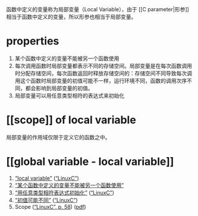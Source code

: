 函数中定义的变量称为局部变量（Local Variable），由于 [[C parameter|形参]] 相当于函数中定义的变量，所以形参也相当于局部变量。
# properties
1. 某个函数中定义的变量不能被另一个函数使用
2. 每次调用函数时局部变量都表示不同的存储空间。局部变量是在每次函数调用时分配存储空间，每次函数返回时释放存储空间的：存储空间不同导致每次调用这个函数时局部变量的初值可能不一样，运行环境不同，函数的调用次序不同，都会影响到局部变量的初值。
3. 局部变量可以用任意类型相符的表达式来初始化

# [[scope]] of local variable  
局部变量的作用域仅限于定义它的函数之中。



# [[global variable - local variable]] 




1. <span class="highlight" data-annotation="%7B%22attachmentURI%22%3A%22http%3A%2F%2Fzotero.org%2Fusers%2F9667514%2Fitems%2F4IHU78F5%22%2C%22pageLabel%22%3A%2257%22%2C%22position%22%3A%7B%22pageIndex%22%3A56%2C%22rects%22%3A%5B%5B82%2C674.85%2C530.5%2C689.61%5D%2C%5B46%2C659.85%2C214%2C674.61%5D%5D%7D%2C%22citationItem%22%3A%7B%22uris%22%3A%5B%22http%3A%2F%2Fzotero.org%2Fusers%2F9667514%2Fitems%2FI2QD5IEX%22%5D%2C%22locator%22%3A%2257%22%7D%7D" ztype="zhighlight"><a href="zotero://open-pdf/library/items/4IHU78F5?page=57">“local variable”</a></span> <span class="citation" data-citation="%7B%22citationItems%22%3A%5B%7B%22uris%22%3A%5B%22http%3A%2F%2Fzotero.org%2Fusers%2F9667514%2Fitems%2FI2QD5IEX%22%5D%7D%5D%2C%22properties%22%3A%7B%7D%7D" ztype="zcitation">(<span class="citation-item"><a href="zotero://select/library/items/I2QD5IEX">“LinuxC”</a></span>)</span>
2. <span class="highlight" data-annotation="%7B%22attachmentURI%22%3A%22http%3A%2F%2Fzotero.org%2Fusers%2F9667514%2Fitems%2F4IHU78F5%22%2C%22annotationKey%22%3A%22XJQVWKAN%22%2C%22color%22%3A%22%23ffd400%22%2C%22pageLabel%22%3A%2257%22%2C%22position%22%3A%7B%22pageIndex%22%3A56%2C%22rects%22%3A%5B%5B64.744%2C632.85%2C304.744%2C647.61%5D%5D%7D%2C%22citationItem%22%3A%7B%22uris%22%3A%5B%22http%3A%2F%2Fzotero.org%2Fusers%2F9667514%2Fitems%2FI2QD5IEX%22%5D%2C%22locator%22%3A%2257%22%7D%7D" ztype="zhighlight"><a href="zotero://open-pdf/library/items/4IHU78F5?page=57&#x26;annotation=XJQVWKAN">“某个函数中定义的变量不能被另一个函数使用”</a></span>
3. <span class="highlight" data-annotation="%7B%22attachmentURI%22%3A%22http%3A%2F%2Fzotero.org%2Fusers%2F9667514%2Fitems%2F4IHU78F5%22%2C%22annotationKey%22%3A%22NZ8UL3KT%22%2C%22color%22%3A%22%23ffd400%22%2C%22pageLabel%22%3A%2258%22%2C%22position%22%3A%7B%22pageIndex%22%3A57%2C%22rects%22%3A%5B%5B201.994%2C114.6%2C453.994%2C129.36%5D%5D%7D%2C%22citationItem%22%3A%7B%22uris%22%3A%5B%22http%3A%2F%2Fzotero.org%2Fusers%2F9667514%2Fitems%2FI2QD5IEX%22%5D%2C%22locator%22%3A%2258%22%7D%7D" ztype="zhighlight"><a href="zotero://open-pdf/library/items/4IHU78F5?page=58&#x26;annotation=NZ8UL3KT">“用任意类型相符表达式初始化”</a></span> <span class="citation" data-citation="%7B%22citationItems%22%3A%5B%7B%22uris%22%3A%5B%22http%3A%2F%2Fzotero.org%2Fusers%2F9667514%2Fitems%2FI2QD5IEX%22%5D%7D%5D%2C%22properties%22%3A%7B%7D%7D" ztype="zcitation">(<span class="citation-item"><a href="zotero://select/library/items/I2QD5IEX">“LinuxC”</a></span>)</span>
4. <span class="highlight" data-annotation="%7B%22attachmentURI%22%3A%22http%3A%2F%2Fzotero.org%2Fusers%2F9667514%2Fitems%2F4IHU78F5%22%2C%22annotationKey%22%3A%22UZER5RA4%22%2C%22color%22%3A%22%23ffd400%22%2C%22pageLabel%22%3A%2260%22%2C%22position%22%3A%7B%22pageIndex%22%3A59%2C%22rects%22%3A%5B%5B331.012%2C418.35%2C547.012%2C433.11%5D%2C%5B46.012%2C404.202%2C454.012%2C418.11%5D%5D%7D%2C%22citationItem%22%3A%7B%22uris%22%3A%5B%22http%3A%2F%2Fzotero.org%2Fusers%2F9667514%2Fitems%2FI2QD5IEX%22%5D%2C%22locator%22%3A%2260%22%7D%7D" ztype="zhighlight"><a href="zotero://open-pdf/library/items/4IHU78F5?page=60&#x26;annotation=UZER5RA4">“初值可能不同”</a></span> <span class="citation" data-citation="%7B%22citationItems%22%3A%5B%7B%22uris%22%3A%5B%22http%3A%2F%2Fzotero.org%2Fusers%2F9667514%2Fitems%2FI2QD5IEX%22%5D%7D%5D%2C%22properties%22%3A%7B%7D%7D" ztype="zcitation">(<span class="citation-item"><a href="zotero://select/library/items/I2QD5IEX">“LinuxC”</a></span>)</span>
5. Scope ([“LinuxC”, p. 58](zotero://select/library/items/I2QD5IEX)) ([pdf](zotero://open-pdf/library/items/4IHU78F5?page=58&annotation=PZDAL2HG))








